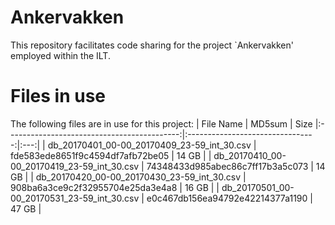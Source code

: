 # Ankervakken

This repository facilitates code sharing for the project `Ankervakken' employed within the ILT.

# Files in use

The following files are in use for this project:
| File Name                                   | MD5sum                           | Size
|:-------------------------------------------:|:--------------------------------:|:---:|
| db_20170401_00-00_20170409_23-59_int_30.csv | fde583ede8651f9c4594df7afb72be05 | 14 GB |
| db_20170410_00-00_20170419_23-59_int_30.csv | 74348433d985abec86c7ff17b3a5c073 | 14 GB |
| db_20170420_00-00_20170430_23-59_int_30.csv | 908ba6a3ce9c2f32955704e25da3e4a8 | 16 GB |
| db_20170501_00-00_20170531_23-59_int_30.csv | e0c467db156ea94792e42214377a1190 | 47 GB |

